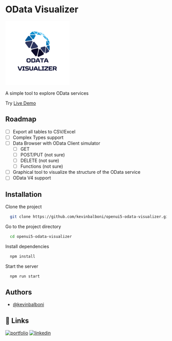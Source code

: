 # OData Visualizer
<img src="https://raw.githubusercontent.com/kevinbalboni/openui5-odata-visualizer/main/webapp/img/Logo_trasparente_piccolo_new.png" width="200" heigth="200">

A simple tool to explore OData services

Try <a href="https://kevinbalboni.github.io/openui5-odata-visualizer/" target="_blank">Live Demo</a>

## Roadmap

- [ ] Export all tables to CSV/Excel
- [ ] Complex Types support
- [ ] Data Browser with OData Client simulator 
  - [ ] GET
  - [ ] POST/PUT (not sure)
  - [ ] DELETE (not sure)
  - [ ] Functions (not sure)
- [ ] Graphical tool to visualize the structure of the OData service
- [ ] OData V4 support

## Installation

Clone the project

```bash
  git clone https://github.com/kevinbalboni/openui5-odata-visualizer.git
```
Go to the project directory

```bash
  cd openui5-odata-visualizer
```

Install dependencies

```bash
  npm install
```

Start the server

```bash
  npm run start
```

## Authors

- [@kevinbalboni](https://github.com/kevinbalboni)

## 🔗 Links
[![portfolio](https://img.shields.io/badge/my_portfolio-000?style=for-the-badge&logo=ko-fi&logoColor=white)](http://k-develop.it/)
[![linkedin](https://img.shields.io/badge/linkedin-0A66C2?style=for-the-badge&logo=linkedin&logoColor=white)](https://www.linkedin.com/in/kevin-balboni/)
